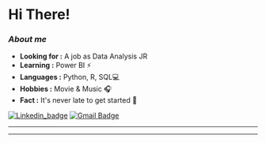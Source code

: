 # Hi There! 

### <i>About me</i>
-  **Looking for :** A job as Data Analysis JR
-  **Learning :** Power BI :zap: 
-  **Languages :** Python, R, SQL💻
-  **Hobbies :** Movie & Music :headphones:
-  **Fact :** It's never late to get started 🎯

[![Linkedin_badge](https://img.shields.io/badge/-Victor_Taguchi-blue?style=flat-square&logo=Linkedin&logoColor=white&link=https://www.linkedin.com/in/ishagupta20//)](https://www.linkedin.com/in/victor-shindi-taguchi-6243b032/) [![Gmail Badge](https://img.shields.io/badge/-taguchi.victor@gmail.com-c14438?style=flat-square&logo=Gmail&logoColor=white&link=mailto:ishagupta2103@gmail.com)](mailto:taguchi.victor@gmail.com)  

---------------------------------------------------------------------------------------------------------------------------------------------------------------------------------
<!-----
<p align="center">
  <img alt="Victors's Github Stats" src="https://github-readme-stats.vercel.app/api?username=TVictor14&show_icons=true&theme=radical">
</p>

<p align="center">
  <img width="200" height="100" src="https://math.sun.ac.za/prodinger/thanks.gif">
</p>
------>
-----
